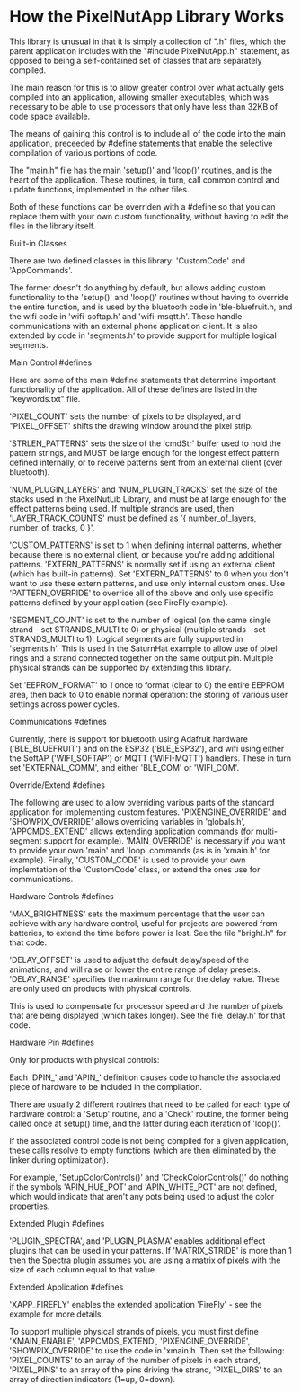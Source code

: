 How the PixelNutApp Library Works
===============================================================

This library is unusual in that it is simply a collection of ".h" files, which the parent application includes with the "#include PixelNutApp.h" statement, as opposed to being a self-contained set of classes that are separately compiled.

The main reason for this is to allow greater control over what actually gets compiled into an application, allowing smaller executables, which was necessary to be able to use processors that only have less than 32KB of code space available.

The means of gaining this control is to include all of the code into the main application, preceeded by #define statements that enable the selective compilation of various portions of code.

The "main.h" file has the main 'setup()' and 'loop()' routines, and is the heart of the application. These routines, in turn, call common control and update functions, implemented in the other files.

Both of these functions can be overriden with a #define so that you can replace them with your own custom functionality, without having to edit the files in the library itself.


Built-in Classes

There are two defined classes in this library: 'CustomCode' and 'AppCommands'.

The former doesn't do anything by default, but allows adding custom functionality to the 'setup()' and 'loop()' routines without having to override the entire function, and is used by the bluetooth code in 'ble-bluefruit.h, and the wifi code in 'wifi-softap.h' and 'wifi-msqtt.h'. These handle communications with an external phone application client. It is also extended by code in 'segments.h' to provide support for multiple logical segments.


Main Control #defines

Here are some of the main #define statements that determine important functionality of the application. All of these defines are listed in the "keywords.txt" file.

'PIXEL_COUNT' sets the number of pixels to be displayed, and "PIXEL_OFFSET' shifts the drawing window around the pixel strip.

'STRLEN_PATTERNS' sets the size of the 'cmdStr' buffer used to hold the pattern strings, and MUST be large enough for the longest effect pattern defined internally, or to receive patterns sent from an external client (over bluetooth).

'NUM_PLUGIN_LAYERS' and 'NUM_PLUGIN_TRACKS' set the size of the stacks used in the PixelNutLib Library, and must be at large enough for the effect patterns being used. If multiple strands are used, then 'LAYER_TRACK_COUNTS' must be defined as '{ number_of_layers, number_of_tracks, 0 }'.

'CUSTOM_PATTERNS' is set to 1 when defining internal patterns, whether because there is no external client, or because you're adding additional patterns. 'EXTERN_PATTERNS' is normally set if using an external client (which has built-in patterns). Set 'EXTERN_PATTERNS' to 0 when you don't want to use these extern patterns, and use only internal custom ones. Use 'PATTERN_OVERRIDE' to override all of the above and only use specific patterns defined by your application (see FireFly example).

'SEGMENT_COUNT' is set to the number of logical (on the same single strand - set STRANDS_MULTI to 0) or physical (multiple strands - set STRANDS_MULTI to 1). Logical segments are fully supported in 'segments.h'. This is used in the SaturnHat example to allow use of pixel rings and a strand connected together on the same output pin. Multiple physical strands can be supported by extending this library.

Set 'EEPROM_FORMAT' to 1 once to format (clear to 0) the entire EEPROM area, then back to 0 to enable normal operation: the storing of various user settings across power cycles.


Communications #defines

Currently, there is support for bluetooth using Adafruit hardware ('BLE_BLUEFRUIT') and on the ESP32 ('BLE_ESP32'), and wifi using either the SoftAP ('WIFI_SOFTAP') or MQTT ('WIFI-MQTT') handlers. These in turn set 'EXTERNAL_COMM', and either 'BLE_COM' or 'WIFI_COM'.


Override/Extend #defines

The following are used to allow overriding various parts of the standard application for implementing custom features. 'PIXENGINE_OVERRIDE' and 'SHOWPIX_OVERRIDE' allows overriding variables in 'globals.h', 'APPCMDS_EXTEND' allows extending application commands (for multi-segment support for example). 'MAIN_OVERRIDE' is necessary if you want to provide your own 'main' and 'loop' commands (as is in 'xmain.h' for example). Finally, 'CUSTOM_CODE' is used to provide your own implemtation of the 'CustomCode' class, or extend the ones use for communications.


Hardware Controls #defines

'MAX_BRIGHTNESS' sets the maximum percentage that the user can achieve with any hardware control, useful for projects are powered from batteries, to extend the time before power is lost. See the file "bright.h" for that code.

'DELAY_OFFSET' is used to adjust the default delay/speed of the animations, and will raise or lower the entire range of delay presets. 'DELAY_RANGE' specifies the maximum range for the delay value. These are only used on products with physical controls.

This is used to compensate for processor speed and the number of pixels that are being displayed (which takes longer). See the file 'delay.h' for that code.


Hardware Pin #defines

Only for products with physical controls:

Each 'DPIN_' and 'APIN_' definition causes code to handle the associated piece of hardware to be included in the compilation.

There are usually 2 different routines that need to be called for each type of hardware control: a 'Setup' routine, and a 'Check' routine, the former being called once at setup() time, and the latter during each iteration of 'loop()'.

If the associated control code is not being compiled for a given application, these calls resolve to empty functions (which are then eliminated by the linker during optimization).

For example, 'SetupColorControls()' and 'CheckColorControls()' do nothing if the symbols 'APIN_HUE_POT' and 'APIN_WHITE_POT' are not defined, which would indicate that aren't any pots being used to adjust the color properties.


Extended Plugin #defines

'PLUGIN_SPECTRA', and 'PLUGIN_PLASMA' enables additional effect plugins that can be used in your patterns. If 'MATRIX_STRIDE' is more than 1 then the Spectra plugin assumes you are using a matrix of pixels with the size of each column equal to that value.


Extended Application #defines

'XAPP_FIREFLY' enables the extended application 'FireFly' - see the example for more details.

To support multiple physical strands of pixels, you must first define 'XMAIN_ENABLE', 'APPCMDS_EXTEND', 'PIXENGINE_OVERRIDE', 'SHOWPIX_OVERRIDE' to use the code in 'xmain.h. Then set the following: 'PIXEL_COUNTS' to an array of the number of pixels in each strand, 'PIXEL_PINS' to an array of the pins driving the strand, 'PIXEL_DIRS' to an array of direction indicators (1=up, 0=down).
